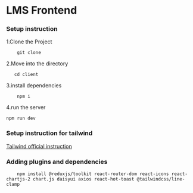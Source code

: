 # LMS Frontend

### Setup instruction 

1.Clone the Project
``` 
    git clone 
```
2.Move into the directory

```
   cd client
```

3.install dependencies

```
    npm i
```

4.run the server

```
npm run dev
```

### Setup instruction for tailwind

[Tailwind official instruction](https://tailwindcss.com/docs/installation)

### Adding plugins and dependencies

```
    npm install @reduxjs/toolkit react-router-dom react-icons react-chartjs-2 chart.js daisyui axios react-hot-toast @tailwindcss/line-clamp
```